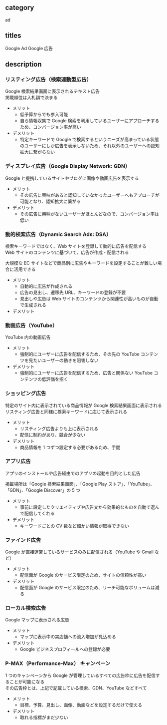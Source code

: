 ## category

ad

## titles

Google Ad
Google 広告

## description

### リスティング広告（検索連動型広告）

Google 検索結果画面に表示されるテキスト広告  
掲載順位は入札額で決まる

- メリット
  - 低予算からでも参入可能
  - 自ら情報収集で Google 検索を利用しているユーザーにアプローチするため、コンバージョン率が高い
- デメリット
  - 特定キーワードで Google で検索するというニーズが高まっている状態のユーザーにしか広告を表示しないため、それ以外のユーザーへの認知拡大に繋がらない

### ディスプレイ広告（Google Display Network: GDN）

Google と提携しているサイトやブログに画像や動画広告を表示する

- メリット
  - その広告に興味があると認知していなかったユーザーへもアプローチが可能となり、認知拡大に繋がる
- デメリット
  - その広告に興味がないユーザーがほとんどなので、コンバージョン率は低い

### 動的検索広告（Dynamic Search Ads: DSA）

検索キーワードではなく、Web サイトを登録して動的に広告を配信する  
Web サイトのコンテンツに基づいて、広告が作成・配信される

大規模な EC サイトなどで商品別に広告やキーワードを設定することが難しい場合に活用できる

- メリット
  - 自動的に広告が作成される
  - 広告の見出し、遷移先 URL、キーワードの登録が不要
  - 見出しや広告は Web サイトのコンテンツから関連性が高いものが自動で生成される
- デメリット

### 動画広告（YouTube）

YouTube 内の動画広告

- メリット
  - 強制的にユーザーに広告を配信するため、その先の YouTube コンテンツを見たいユーザーの動きを阻害しない
- デメリット
  - 強制的にユーザーに広告を配信するため、広告と関係ない YouTube コンテンツの低評価を招く

### ショッピング広告

特定のサイト内に表示されている商品情報が Google 検索結果画面に表示される  
リスティング広告と同様に検索キーワードに応じて表示される

- メリット
  - リスティング広告よりも上に表示される
  - 配信に制約があり、競合が少ない
- デメリット
  - 商品情報を 1 つずつ設定する必要があるため、手間

### アプリ広告

アプリのインストールや広告経由でのアプリの起動を目的とした広告

掲載場所は「Google 検索結果画面」、「Google Play ストア」、「YouTube」、「GDN」、「Google Discover」の 5 つ

- メリット
  - 事前に設定したクリエイティブや広告文から効果的なものを自動で選んで配信してくれる
- デメリット
  - キーワードごとの CV 数など細かい情報が取得できない

### ファインド広告

Google が直接運営しているサービスのみに配信される（YouTube や Gmail など）

- メリット
  - 配信面が Google のサービス限定のため、サイトの信頼性が高い
- デメリット
  - 配信面が Google のサービス限定のため、リーチ可能なボリュームは減る

### ローカル検索広告

Google マップに表示される広告

- メリット
  - マップに表示中の実店舗への流入増加が見込める
- デメリット
  - Google ビジネスプロフィールへの登録が必要

### P-MAX（Performance-Max） キャンペーン

1 つのキャンペーンから Google が管理しているすべての広告枠に広告を配信することが可能になる  
その広告枠とは、上記で記載している検索、GDN、YouTube などすべて

- メリット
  - 目標、予算、見出し、画像、動画などを設定するだけで使える
- デメリット
  - 取れる指標がまだ少ない
